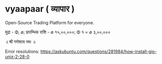 # vyaapaar ( व्यापार )
Open-Source Trading Platform for everyone.

मुद्रा - Φ, ∅;
प्रारम्भिक राशि - ∅ १५,००,०००;
Φ १ = ∅ ३,००,०००




॥ श्री गणेशाय नमः ॥

Error resolutions:
https://askubuntu.com/questions/281984/how-install-gio-unix-2-28-0
